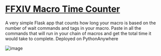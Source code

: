 # [FFXIV Macro Time Counter](https://ffxivmacro-pinapelz.pythonanywhere.com/)
A very simple Flask app that counts how long your macro is based on the number of wait commands and tags in your macro. Paste in all the commands that will run in your chain of macros and get the total time it would take to complete.
Deployed on PythonAnywhere


![image](https://user-images.githubusercontent.com/21994085/229266016-f5b589cd-99f4-4cdf-8398-b6385a884ab1.png)


